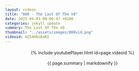 ```yaml
---
layout: videos
title: "080 - The Last Of The V8"
date: 2025-04-03 00:00:47 +0200
categories: jekyll update
summary: The Last Of The V8
thumbnail: "../assets/images/080vid.png"
videoid: HZS40kUAaRI
---
```


<div style="text-align: center; margin-top: 20px;">
  {% include youtubePlayer.html id=page.videoid %}
  <p style="margin-top: 15px; font-size: 1.2em; color: #333;">
    <p>{{ page.summary | markdownify }}</p>
  </p>
</div>
